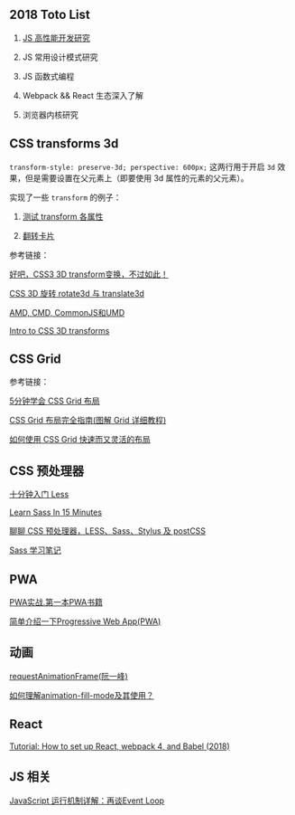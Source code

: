 ## 2018 Toto List

1. [JS 高性能开发研究](/JS性能优化.md)

2. JS 常用设计模式研究

3. JS 函数式编程

4. Webpack && React 生态深入了解

5. 浏览器内核研究

## CSS transforms 3d

`transform-style: preserve-3d; perspective: 600px;` 这两行用于开启 `3d` 效果，但是需要设置在父元素上（即要使用 3d 属性的元素的父元素）。

实现了一些 `transform` 的例子：

1. [测试 transform 各属性](https://hwaphon.github.io/Todo/transform3d/index.html)

2. [翻转卡片](https://hwaphon.github.io/Todo/transform3d/page/card.html)


参考链接：

[好吧，CSS3 3D transform变换，不过如此！](http://www.zhangxinxu.com/wordpress/2012/09/css3-3d-transform-perspective-animate-transition/)

[CSS 3D 旋转 rotate3d 与 translate3d](https://www.puritys.me/zh_cn/docs-blog/article-353-CSS-3D-%E6%97%8B%E8%BD%AC-rotate3d-%E4%B8%8E-translate3d.html)

[AMD, CMD, CommonJS和UMD](https://segmentfault.com/a/1190000004873947)

[Intro to CSS 3D transforms](https://3dtransforms.desandro.com/)

## CSS Grid

参考链接：

[5分钟学会 CSS Grid 布局](http://www.css88.com/archives/8506)

[CSS Grid 布局完全指南(图解 Grid 详细教程)](http://www.css88.com/archives/8510)

[如何使用 CSS Grid 快速而又灵活的布局](http://www.css88.com/archives/8512)

## CSS 预处理器

[十分钟入门 Less](https://www.jianshu.com/p/c676041f387e)

[Learn Sass In 15 Minutes](https://tutorialzine.com/2016/01/learn-sass-in-15-minutes)

[聊聊 CSS 预处理器，LESS、Sass、Stylus 及 postCSS](https://github.com/SolidZORO/blog/issues/11)

[Sass 学习笔记](http://hwaphon.cn/2017/08/20/Sass-%E5%AD%A6%E4%B9%A0%E7%AC%94%E8%AE%B0/#more)

## PWA

[PWA实战.第一本PWA书籍](http://sangka-z.com/PWA-Book-CN/)

[简单介绍一下Progressive Web App(PWA)](https://juejin.im/post/5a6c86e451882573505174e7)

## 动画

[requestAnimationFrame(阮一峰)](https://javascript.ruanyifeng.com/htmlapi/requestanimationframe.html)

[如何理解animation-fill-mode及其使用？](https://segmentfault.com/q/1010000003867335)

## React

[Tutorial: How to set up React, webpack 4, and Babel (2018)](https://www.valentinog.com/blog/react-webpack-babel/)

## JS 相关

[JavaScript 运行机制详解：再谈Event Loop](http://www.ruanyifeng.com/blog/2014/10/event-loop.html)
